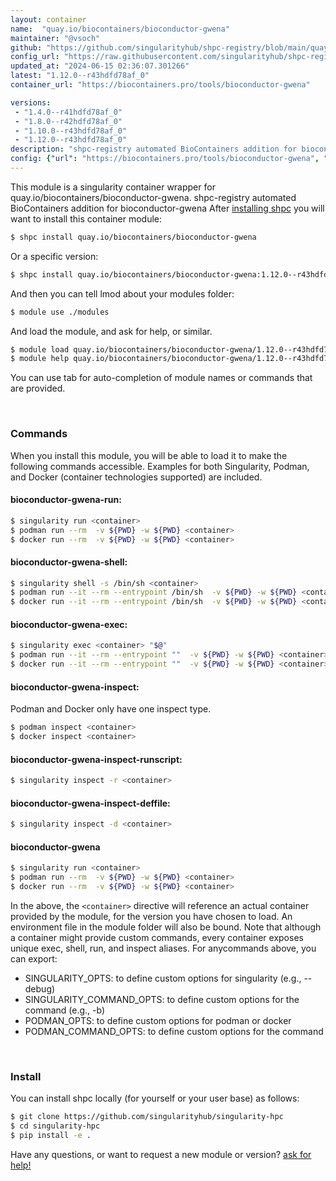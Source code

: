 ```yaml
---
layout: container
name:  "quay.io/biocontainers/bioconductor-gwena"
maintainer: "@vsoch"
github: "https://github.com/singularityhub/shpc-registry/blob/main/quay.io/biocontainers/bioconductor-gwena/container.yaml"
config_url: "https://raw.githubusercontent.com/singularityhub/shpc-registry/main/quay.io/biocontainers/bioconductor-gwena/container.yaml"
updated_at: "2024-06-15 02:36:07.301266"
latest: "1.12.0--r43hdfd78af_0"
container_url: "https://biocontainers.pro/tools/bioconductor-gwena"

versions:
 - "1.4.0--r41hdfd78af_0"
 - "1.8.0--r42hdfd78af_0"
 - "1.10.0--r43hdfd78af_0"
 - "1.12.0--r43hdfd78af_0"
description: "shpc-registry automated BioContainers addition for bioconductor-gwena"
config: {"url": "https://biocontainers.pro/tools/bioconductor-gwena", "maintainer": "@vsoch", "description": "shpc-registry automated BioContainers addition for bioconductor-gwena", "latest": {"1.12.0--r43hdfd78af_0": "sha256:eaf2a7f133c0087c381aec9bfcd27c3e3307216a86c8d08d967bef6bc7562ca8"}, "tags": {"1.4.0--r41hdfd78af_0": "sha256:249a767dc6af9e54046d0c0476e069aab59e6c0644aea996f9edaaec77eef71a", "1.8.0--r42hdfd78af_0": "sha256:456e370526d5d8e659ae76a0665ba506f3bac8aed6b63619c047a6d060ece7bd", "1.10.0--r43hdfd78af_0": "sha256:477273ed934a042d4782c62784154fe4acc76df3c0e01ad001a81099b16dfd5e", "1.12.0--r43hdfd78af_0": "sha256:eaf2a7f133c0087c381aec9bfcd27c3e3307216a86c8d08d967bef6bc7562ca8"}, "docker": "quay.io/biocontainers/bioconductor-gwena"}
---
```


This module is a singularity container wrapper for quay.io/biocontainers/bioconductor-gwena.
shpc-registry automated BioContainers addition for bioconductor-gwena
After [installing shpc](#install) you will want to install this container module:


```bash
$ shpc install quay.io/biocontainers/bioconductor-gwena
```

Or a specific version:

```bash
$ shpc install quay.io/biocontainers/bioconductor-gwena:1.12.0--r43hdfd78af_0
```

And then you can tell lmod about your modules folder:

```bash
$ module use ./modules
```

And load the module, and ask for help, or similar.

```bash
$ module load quay.io/biocontainers/bioconductor-gwena/1.12.0--r43hdfd78af_0
$ module help quay.io/biocontainers/bioconductor-gwena/1.12.0--r43hdfd78af_0
```

You can use tab for auto-completion of module names or commands that are provided.

<br>

### Commands

When you install this module, you will be able to load it to make the following commands accessible.
Examples for both Singularity, Podman, and Docker (container technologies supported) are included.

#### bioconductor-gwena-run:

```bash
$ singularity run <container>
$ podman run --rm  -v ${PWD} -w ${PWD} <container>
$ docker run --rm  -v ${PWD} -w ${PWD} <container>
```

#### bioconductor-gwena-shell:

```bash
$ singularity shell -s /bin/sh <container>
$ podman run --it --rm --entrypoint /bin/sh  -v ${PWD} -w ${PWD} <container>
$ docker run --it --rm --entrypoint /bin/sh  -v ${PWD} -w ${PWD} <container>
```

#### bioconductor-gwena-exec:

```bash
$ singularity exec <container> "$@"
$ podman run --it --rm --entrypoint ""  -v ${PWD} -w ${PWD} <container> "$@"
$ docker run --it --rm --entrypoint ""  -v ${PWD} -w ${PWD} <container> "$@"
```

#### bioconductor-gwena-inspect:

Podman and Docker only have one inspect type.

```bash
$ podman inspect <container>
$ docker inspect <container>
```

#### bioconductor-gwena-inspect-runscript:

```bash
$ singularity inspect -r <container>
```

#### bioconductor-gwena-inspect-deffile:

```bash
$ singularity inspect -d <container>
```



#### bioconductor-gwena

```bash
$ singularity run <container>
$ podman run --rm  -v ${PWD} -w ${PWD} <container>
$ docker run --rm  -v ${PWD} -w ${PWD} <container>
```


In the above, the `<container>` directive will reference an actual container provided
by the module, for the version you have chosen to load. An environment file in the
module folder will also be bound. Note that although a container
might provide custom commands, every container exposes unique exec, shell, run, and
inspect aliases. For anycommands above, you can export:

 - SINGULARITY_OPTS: to define custom options for singularity (e.g., --debug)
 - SINGULARITY_COMMAND_OPTS: to define custom options for the command (e.g., -b)
 - PODMAN_OPTS: to define custom options for podman or docker
 - PODMAN_COMMAND_OPTS: to define custom options for the command

<br>

### Install

You can install shpc locally (for yourself or your user base) as follows:

```bash
$ git clone https://github.com/singularityhub/singularity-hpc
$ cd singularity-hpc
$ pip install -e .
```

Have any questions, or want to request a new module or version? [ask for help!](https://github.com/singularityhub/singularity-hpc/issues)